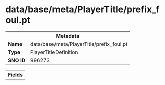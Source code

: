 <h1>data/base/meta/PlayerTitle/prefix_foul.pt</h1><table><tr><th colspan="100%">Metadata</th></tr><tr><td><b>Name</b></td><td>data/base/meta/PlayerTitle/prefix_foul.pt</td></tr><tr><td><b>Type</b></td><td>PlayerTitleDefinition</td></tr><tr><td><b>SNO ID</b></td><td>996273</td></tr></table>

<table><tr><th colspan="100%">Fields</th></tr></table>

